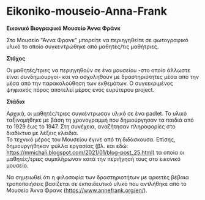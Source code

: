 # Eikoniko-mouseio-Anna-Frank

**Εικονικό Βιογραφικό Μουσείο Άννα Φράνκ**

Στο  Μουσείο "Άννα Φρανκ" μπορείτε να περιηγηθείτε σε φωτογραφικό υλικό το οποίο συγκεντρώθηκε από μαθητές/τις μαθήτριες. 

**Στόχος**

Οι μαθητές/τριες να περιηγηθούν σε ένα μουσείου -στο οποίο άλλωστε είναι συνδημιουργοί- και να ασχοληθούν με δραστηριότητες μέσα από την μέσα από την παρακολούθηση των εκθεμάτων.
Ο συγκεκριμένος ψηφιακός πόρος αποτελεί μέρος ενός ευρύτερου project. 

**Στάδια**

Αρχικά, οι μαθητές/τριες συγκέντρωσαν υλικό σε ένα padlet. Το υλικό ταξινομήθηκε με βάση τη χρονογραμμή που δημιούργησαν τα παιδιά από το 1929 έως το 1947. Στη συνέχεια, αναζήτησαν πληροφορίες στο διαδίκτυο με λέξεις κλειδιά.  
Το τεχνικό μέρος του Μουσείου έγινε από τη διδάσκουσα. Επίσης, δημιουργήθηκαν φύλλα εργασίας (βλ. και εδώ: https://mmichali.blogspot.com/2021/01/blog-post_25.html) τα οποία οι μαθητές/τριες συμπλήρωναν κατά την περιήγησή τους στο εικονικό μουσείο.

Να σημειωθεί ότι η φιλοσοφία των δραστηριοτήτων με αρκετές βέβαια τροποποιήσεις βασίζεται σε εκπαιδευτικό υλικό που αντλήθηκε από το Μουσείο Άννα Φρανκ (https://www.annefrank.org/en/).
